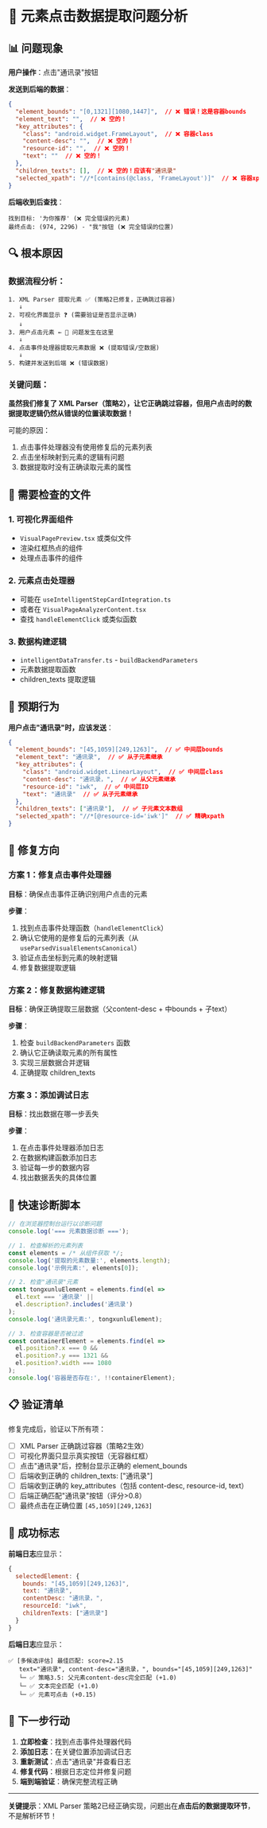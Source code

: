 # 🚨 元素点击数据提取问题分析

## 📊 问题现象

**用户操作**：点击"通讯录"按钮

**发送到后端的数据**：
```json
{
  "element_bounds": "[0,1321][1080,1447]",  // ❌ 错误！这是容器bounds
  "element_text": "",  // ❌ 空的！
  "key_attributes": {
    "class": "android.widget.FrameLayout",  // ❌ 容器class
    "content-desc": "",  // ❌ 空的！
    "resource-id": "",  // ❌ 空的！
    "text": ""  // ❌ 空的！
  },
  "children_texts": [],  // ❌ 空的！应该有"通讯录"
  "selected_xpath": "//*[contains(@class, 'FrameLayout')]"  // ❌ 容器xpath
}
```

**后端收到后查找**：
```
找到目标: '为你推荐' (❌ 完全错误的元素)
最终点击: (974, 2296) - "我"按钮 (❌ 完全错误的位置)
```

## 🔍 根本原因

### 数据流程分析：

```
1. XML Parser 提取元素 ✅ (策略2已修复，正确跳过容器)
   ↓
2. 可视化界面显示 ❓ (需要验证是否显示正确)
   ↓
3. 用户点击元素 ← 📍 问题发生在这里
   ↓
4. 点击事件处理器提取元素数据 ❌ (提取错误/空数据)
   ↓
5. 构建并发送到后端 ❌ (错误数据)
```

### 关键问题：

**虽然我们修复了 XML Parser（策略2），让它正确跳过容器，但用户点击时的数据提取逻辑仍然从错误的位置读取数据！**

可能的原因：
1. 点击事件处理器没有使用修复后的元素列表
2. 点击坐标映射到元素的逻辑有问题
3. 数据提取时没有正确读取元素的属性

## 📂 需要检查的文件

### 1. 可视化界面组件
- `VisualPagePreview.tsx` 或类似文件
- 渲染红框热点的组件
- 处理点击事件的组件

### 2. 元素点击处理器
- 可能在 `useIntelligentStepCardIntegration.ts`
- 或者在 `VisualPageAnalyzerContent.tsx`
- 查找 `handleElementClick` 或类似函数

### 3. 数据构建逻辑
- `intelligentDataTransfer.ts` - `buildBackendParameters`
- 元素数据提取函数
- children_texts 提取逻辑

## 🎯 预期行为

**用户点击"通讯录"时，应该发送**：
```json
{
  "element_bounds": "[45,1059][249,1263]",  // ✅ 中间层bounds
  "element_text": "通讯录",  // ✅ 从子元素继承
  "key_attributes": {
    "class": "android.widget.LinearLayout",  // ✅ 中间层class
    "content-desc": "通讯录，",  // ✅ 从父元素继承
    "resource-id": "iwk",  // ✅ 中间层ID
    "text": "通讯录"  // ✅ 从子元素继承
  },
  "children_texts": ["通讯录"],  // ✅ 子元素文本数组
  "selected_xpath": "//*[@resource-id='iwk']"  // ✅ 精确xpath
}
```

## 🔧 修复方向

### 方案 1：修复点击事件处理器

**目标**：确保点击事件正确识别用户点击的元素

**步骤**：
1. 找到点击事件处理函数（`handleElementClick`）
2. 确认它使用的是修复后的元素列表（从 `useParsedVisualElementsCanonical`）
3. 验证点击坐标到元素的映射逻辑
4. 修复数据提取逻辑

### 方案 2：修复数据构建逻辑

**目标**：确保正确提取三层数据（父content-desc + 中bounds + 子text）

**步骤**：
1. 检查 `buildBackendParameters` 函数
2. 确认它正确读取元素的所有属性
3. 实现三层数据合并逻辑
4. 正确提取 children_texts

### 方案 3：添加调试日志

**目标**：找出数据在哪一步丢失

**步骤**：
1. 在点击事件处理器添加日志
2. 在数据构建函数添加日志
3. 验证每一步的数据内容
4. 找出数据丢失的具体位置

## 🚀 快速诊断脚本

```javascript
// 在浏览器控制台运行以诊断问题
console.log('=== 元素数据诊断 ===');

// 1. 检查解析的元素列表
const elements = /* 从组件获取 */;
console.log('提取的元素数量:', elements.length);
console.log('示例元素:', elements[0]);

// 2. 检查"通讯录"元素
const tongxunluElement = elements.find(el => 
  el.text === '通讯录' || 
  el.description?.includes('通讯录')
);
console.log('通讯录元素:', tongxunluElement);

// 3. 检查容器是否被过滤
const containerElement = elements.find(el => 
  el.position?.x === 0 && 
  el.position?.y === 1321 &&
  el.position?.width === 1080
);
console.log('容器是否存在:', !!containerElement);
```

## 📋 验证清单

修复完成后，验证以下所有项：

- [ ] XML Parser 正确跳过容器（策略2生效）
- [ ] 可视化界面只显示真实按钮（无容器红框）
- [ ] 点击"通讯录"后，控制台显示正确的 element_bounds
- [ ] 后端收到正确的 children_texts: ["通讯录"]
- [ ] 后端收到正确的 key_attributes（包括 content-desc, resource-id, text）
- [ ] 后端正确匹配"通讯录"按钮（评分>0.8）
- [ ] 最终点击在正确位置 `[45,1059][249,1263]`

## 🎯 成功标志

**前端日志**应显示：
```javascript
{
  selectedElement: {
    bounds: "[45,1059][249,1263]",
    text: "通讯录",
    contentDesc: "通讯录，",
    resourceId: "iwk",
    childrenTexts: ["通讯录"]
  }
}
```

**后端日志**应显示：
```
✅ [多候选评估] 最佳匹配: score=2.15
   text="通讯录", content-desc="通讯录，", bounds="[45,1059][249,1263]"
   └─ ✅ 策略3.5: 父元素content-desc完全匹配 (+1.0)
   └─ ✅ 文本完全匹配 (+1.0)
   └─ ✅ 元素可点击 (+0.15)
```

## 🔄 下一步行动

1. **立即检查**：找到点击事件处理器代码
2. **添加日志**：在关键位置添加调试日志
3. **重新测试**：点击"通讯录"并查看日志
4. **修复代码**：根据日志定位并修复问题
5. **端到端验证**：确保完整流程正确

---

**关键提示**：XML Parser 策略2已经正确实现，问题出在**点击后的数据提取环节**，不是解析环节！
